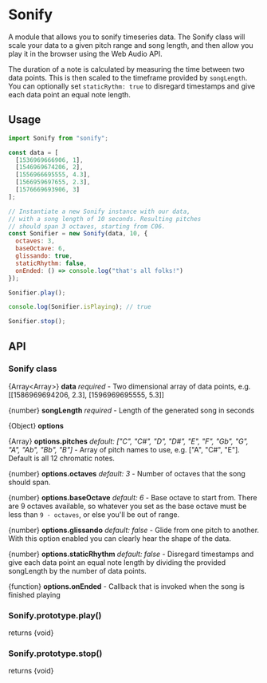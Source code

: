 # Sonify

A module that allows you to sonify timeseries data. The Sonify class will scale your data to a given pitch range and song length, and then allow you play it in the browser using the Web Audio API.

The duration of a note is calculated by measuring the time between two data points. This is then scaled to the timeframe provided by `songLength`. You can optionally set `staticRythm: true` to disregard timestamps and give each data point an equal note length.

## Usage

```javascript
import Sonify from "sonify";

const data = [
  [1536969666906, 1],
  [1546969674206, 2],
  [1556966695555, 4.3],
  [1566959697655, 2.3],
  [1576669693906, 3]
];

// Instantiate a new Sonify instance with our data,
// with a song length of 10 seconds. Resulting pitches
// should span 3 octaves, starting from C06.
const Sonifier = new Sonify(data, 10, {
  octaves: 3,
  baseOctave: 6,
  glissando: true,
  staticRhythm: false,
  onEnded: () => console.log("that's all folks!")
});

Sonifier.play();

console.log(Sonifier.isPlaying); // true

Sonifier.stop();
```

## API

### Sonify class

{Array<Array<number>>} **data** _required_ - Two dimensional array of data points, e.g. [[1586969694206, 2.3], [1596969695555, 5.3]]

{number} **songLength** _required_ - Length of the generated song in seconds

{Object} **options**

{Array<string>} **options.pitches** _default: ["C", "C#", "D", "D#", "E", "F", "Gb", "G", "A", "Ab", "Bb", "B"]_ - Array of pitch names to use, e.g. ["A", "C#", "E"]. Default is all 12 chromatic notes.

{number} **options.octaves** _default: 3_ - Number of octaves that the song should span.

{number} **options.baseOctave** _default: 6_ - Base octave to start from. There are 9 octaves available, so whatever you set as the base octave must be less than `9 - octaves`, or else you'll be out of range.

{number} **options.glissando** _default: false_ - Glide from one pitch to another. With this option enabled you can clearly hear the shape of the data.

{number} **options.staticRhythm** _default: false_ - Disregard timestamps and give each data point an equal note length by dividing the provided songLength by the number of data points.

{function} **options.onEnded** - Callback that is invoked when the song is finished playing

### Sonify.prototype.play()

returns {void}

### Sonify.prototype.stop()

returns {void}
